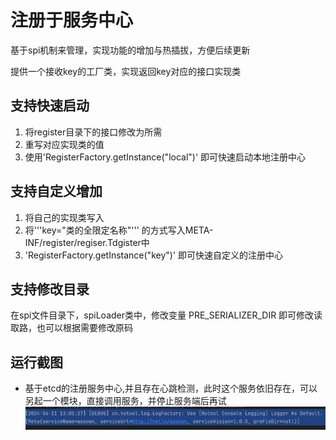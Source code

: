 # 注册于服务中心
基于spi机制来管理，实现功能的增加与热插拔，方便后续更新

提供一个接收key的工厂类，实现返回key对应的接口实现类
## 支持快速启动
1. 将register目录下的接口修改为所需
2. 重写对应实现类的值
3. 使用'RegisterFactory.getInstance("local")' 即可快速启动本地注册中心
## 支持自定义增加
1. 将自己的实现类写入
2. 将'''key="类的全限定名称"''' 的方式写入META-INF/register/regiser.Tdgister中
3. 'RegisterFactory.getInstance("key")' 即可快速自定义的注册中心
## 支持修改目录
在spi文件目录下，spiLoader类中，修改变量 PRE_SERIALIZER_DIR 即可修改读取路，也可以根据需要修改原码

## 运行截图
- 基于etcd的注册服务中心,并且存在心跳检测，此时这个服务依旧存在，可以另起一个模块，直接调用服务，并停止服务端后再试
![img.png](public/img.png)